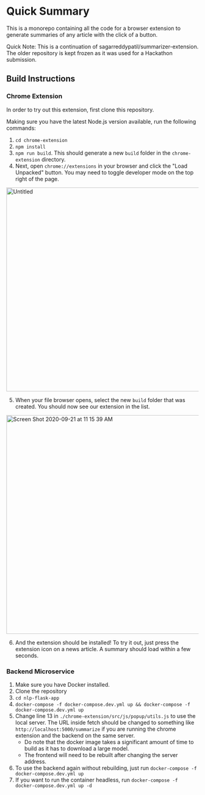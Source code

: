 # Quick Summary

This is a monorepo containing all the code for a browser extension to generate summaries of any article with the click of a button.

Quick Note: This is a continuation of sagarreddypatil/summarizer-extension. The older repository is kept frozen as it was used for a Hackathon submission.

## Build Instructions

### Chrome Extension

In order to try out this extension, first clone this repository.

Making sure you have the latest Node.js version available, run the following commands:

1. `cd chrome-extension`
2. `npm install`
3. `npm run build`. This should generate a new `build` folder in the `chrome-extension` directory.
4. Next, open `chrome://extensions` in your browser and click the "Load Unpacked" button. You may need to toggle developer mode on the top right of the page.

  <img width="533" alt="Untitled" src="https://user-images.githubusercontent.com/30810402/93785055-a6155380-fbfb-11ea-9e9e-a6bb592c3b30.png">

5. When your file browser opens, select the new `build` folder that was created. You should now see our extension in the list.

<img width="572" alt="Screen Shot 2020-09-21 at 11 15 39 AM" src="https://user-images.githubusercontent.com/30810402/93785178-c9400300-fbfb-11ea-96a1-aa55c3d5c065.png">

6. And the extension should be installed! To try it out, just press the extension icon on a news article. A summary should load within a few seconds.

### Backend Microservice

1. Make sure you have Docker installed.
1. Clone the repository
1. `cd nlp-flask-app`
1. `docker-compose -f docker-compose.dev.yml up && docker-compose -f docker-compose.dev.yml up`
1. Change line 13 in `./chrome-extension/src/js/popup/utils.js` to use the local server. The URL inside fetch should be changed to something like `http://localhost:5000/summarize` if you are running the chrome extension and the backend on the same server.
   - Do note that the docker image takes a significant amount of time to build as it has to download a large model.
   - The frontend will need to be rebuilt after changing the server address.
1. To use the backend again without rebuilding, just run `docker-compose -f docker-compose.dev.yml up`
1. If you want to run the container headless, run `docker-compose -f docker-compose.dev.yml up -d`
